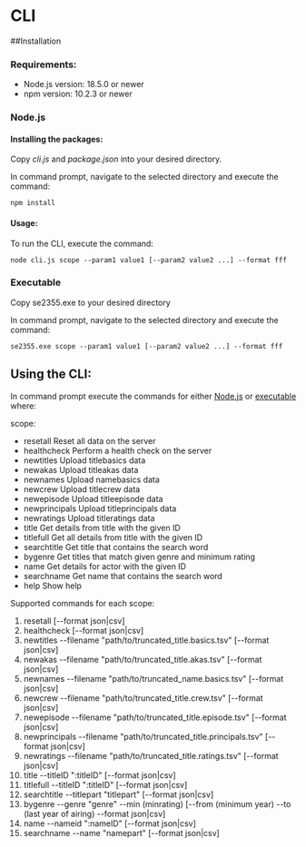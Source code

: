 # CLI 

##Installation

### Requirements:

- Node.js version: 18.5.0 or newer
- npm version: 10.2.3 or newer

### Node.js

#### Installing the packages:

Copy _cli.js_ and _package.json_ into your desired directory.

In command prompt, navigate to the selected directory and execute the command:

```
npm install
```

#### Usage:

To run the CLI, execute the command:

```
node cli.js scope --param1 value1 [--param2 value2 ...] --format fff
```

### Executable

Copy se2355.exe to your desired directory

In command prompt, navigate to the selected directory and execute the command:

```
se2355.exe scope --param1 value1 [--param2 value2 ...] --format fff
```

## Using the CLI:

In command prompt execute the commands for either [Node.js](#nodejs) or [executable](#executable) where:

scope: 
- resetall       	Reset all data on the server
- healthcheck    	Perform a health check on the server
- newtitles      	Upload titlebasics data
- newakas        	Upload titleakas data
- newnames       	Upload namebasics data
- newcrew        	Upload titlecrew data
- newepisode     	Upload titleepisode data
- newprincipals  	Upload titleprincipals data
- newratings    	Upload titleratings data
- title          	Get details from title with the given ID
- titlefull      	Get all details from title with the given ID
- searchtitle    	Get title that contains the search word
- bygenre        	Get titles that match given genre and minimum rating
- name           	Get details for actor with the given ID
- searchname     	Get name that contains the search word
- help 		Show help

Supported commands for each scope:
1. resetall [--format json|csv]
2. healthcheck [--format json|csv]
3. newtitles --filename "path/to/truncated_title.basics.tsv" [--format json|csv]
4. newakas --filename "path/to/truncated_title.akas.tsv" [--format json|csv]
5. newnames --filename "path/to/truncated_name.basics.tsv" [--format json|csv]
6. newcrew --filename "path/to/truncated_title.crew.tsv" [--format json|csv]
7. newepisode --filename "path/to/truncated_title.episode.tsv" [--format json|csv]
8. newprincipals --filename "path/to/truncated_title.principals.tsv" [--format json|csv]
9. newratings --filename "path/to/truncated_title.ratings.tsv" [--format json|csv]
10. title --titleID ":titleID" [--format json|csv]
11. titlefull --titleID ":titleID" [--format json|csv]
12. searchtitle --titlepart "titlepart" [--format json|csv]
13. bygenre --genre "genre" --min (minrating) [--from (minimum year) --to (last year of airing) --format json|csv]
14. name --nameid ":nameID" [--format json|csv]
15. searchname --name "namepart" [--format json|csv]
